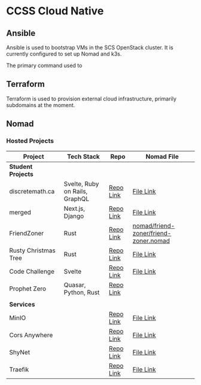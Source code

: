 # CCSS Cloud Native

## Ansible

Ansible is used to bootstrap VMs in the SCS OpenStack cluster. It is currently configured to set up Nomad and k3s.

The primary command used to 

## Terraform

Terraform is used to provision external cloud infrastructure, primarily subdomains at the moment.

## Nomad

### Hosted Projects

| Project              	| Tech Stack                     	| Repo                                                                              	| Nomad File                                                                     	|
|----------------------	|--------------------------------	|-----------------------------------------------------------------------------------	|--------------------------------------------------------------------------------	|
| **Student Projects** 	|                                	|                                                                                   	|                                                                                	|
| discretemath.ca      	| Svelte, Ruby on Rails, GraphQL 	| [Repo Link](https://github.com/CarletonComputerScienceSociety/discretemath.ca)    	| [File Link](nomad/discretemath/no-connect.hcl)                                 	|
| merged               	| Next.js, Django                	| [Repo Link](https://github.com/CarletonComputerScienceSociety/merged)             	| [File Link](nomad/merged/merged.nomad)                                         	|
| FriendZoner          	| Rust                           	| [Repo Link](https://github.com/CarletonComputerScienceSociety/friend-zoner)       	| [nomad/friend-zoner/friend-zoner.nomad](nomad/friend-zoner/friend-zoner.nomad) 	|
| Rusty Christmas Tree 	| Rust                           	| [Repo Link](https://github.com/AngelOnFira/rusty-christmas-tree)                  	| [File Link](nomad/rusty-christmas-tree/rusty-christmas-tree.nomad)             	|
| Code Challenge       	| Svelte                         	| [Repo Link](https://github.com/CarletonComputerScienceSociety/code-project)       	| [File Link](nomad/code-challenge/code-challenge.nomad)                         	|
| Prophet Zero         	| Quasar, Python, Rust           	| [Repo Link](https://gitlab.com/GeekWeek/openevents/geekpeek1/team_8_prophet-zero) 	|                                                                                	|
|                      	|                                	|                                                                                   	|                                                                                	|
| **Services**         	|                                	|                                                                                   	|                                                                                	|
| MinIO                	|                                	| [Repo Link](https://github.com/minio/minio)                                       	| [File Link](nomad/minio/minio.hcl)                                             	|
| Cors Anywhere        	|                                	| [Repo Link](https://github.com/Rob--W/cors-anywhere)                              	| [File Link](nomad/cors-anywhere/cors-anywhere.hcl)                             	|
| ShyNet               	|                                	| [Repo Link](https://github.com/milesmcc/shynet)                                   	| [File Link](nomad/shynet/shynet.nomad)                                         	|
| Traefik              	|                                	| [Repo Link](https://github.com/traefik/traefik)                                   	| [File Link](nomad/traefik/traefik.hcl)                                         	|
